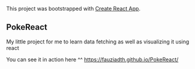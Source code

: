 This project was bootstrapped with [Create React App](https://github.com/facebook/create-react-app).

## PokeReact

My little project for me to learn data fetching as well as visualizing it using react

You can see it in action here ^^
https://fauziadth.github.io/PokeReact/
